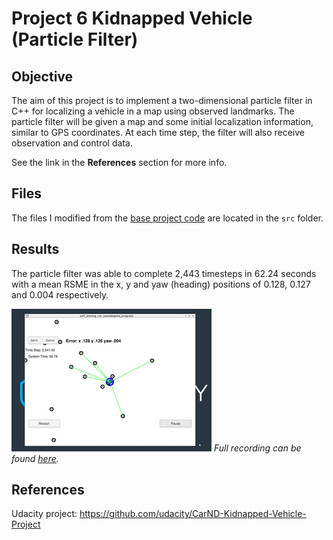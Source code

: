 # Project 6 Kidnapped Vehicle (Particle Filter)

## Objective
The aim of this project is to implement a two-dimensional particle filter in C++ for localizing a vehicle in a map using observed landmarks. The particle filter will be given a map and some initial localization information, similar to GPS coordinates. At each time step, the filter will also receive observation and control data.

See the link in the **References** section for more info.

## Files
The files I modified from the [base project code](https://github.com/udacity/CarND-Kidnapped-Vehicle-Project/tree/master/src) are located in the `src` folder.

## Results
The particle filter was able to complete 2,443 timesteps in 62.24 seconds with a mean RSME in the x, y and yaw (heading) positions of 0.128, 0.127 and 0.004 respectively. 

![Particle filter](./particle_filter.gif)
*Full recording can be found [here](https://youtu.be/AVoOpbdOSfU).*

## References
Udacity project: https://github.com/udacity/CarND-Kidnapped-Vehicle-Project

